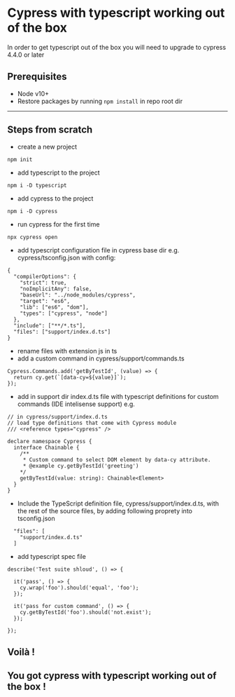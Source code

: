 # Cypress with typescript working out of the box

In order to get typescript out of the box you will need to upgrade to cypress 4.4.0 or later

## Prerequisites

- Node v10+
- Restore packages by running `npm install` in repo root dir

---

## Steps from scratch

- create a new project

```
npm init
```

- add typescript to the project

```
npm i -D typescript
```

- add cypress to the project

```
npm i -D cypress
```

- run cypress for the first time

```
npx cypress open
```

- add typescript configuration file in cypress base dir e.g. cypress/tsconfig.json with config:

```
{
  "compilerOptions": {
    "strict": true,
    "noImplicitAny": false,
    "baseUrl": "../node_modules/cypress",
    "target": "es6",
    "lib": ["es6", "dom"],
    "types": ["cypress", "node"]
  },
  "include": ["**/*.ts"],
  "files": ["support/index.d.ts"]
}
```

- rename files with extension js in ts
- add a custom command in cypress/support/commands.ts

```
Cypress.Commands.add('getByTestId', (value) => {
  return cy.get(`[data-cy=${value}]`);
});
```

- add in support dir index.d.ts file with typescript definitions for custom commands (IDE intelisense support)
  e.g.

```
// in cypress/support/index.d.ts
// load type definitions that come with Cypress module
/// <reference types="cypress" />

declare namespace Cypress {
  interface Chainable {
    /**
     * Custom command to select DOM element by data-cy attribute.
     * @example cy.getByTestId('greeting')
    */
    getByTestId(value: string): Chainable<Element>
  }
}
```

- Include the TypeScript definition file, cypress/support/index.d.ts, with the rest of the source files, by adding following proprety into tsconfig.json

```
  "files": [
    "support/index.d.ts"
  ]
```

- add typescript spec file

```
describe('Test suite shloud', () => {

  it('pass', () => {
    cy.wrap('foo').should('equal', 'foo');
  });

  it('pass for custom command', () => {
    cy.getByTestId('foo').should('not.exist');
  });

});
```

## Voilà !

## You got cypress with typescript working out of the box !
